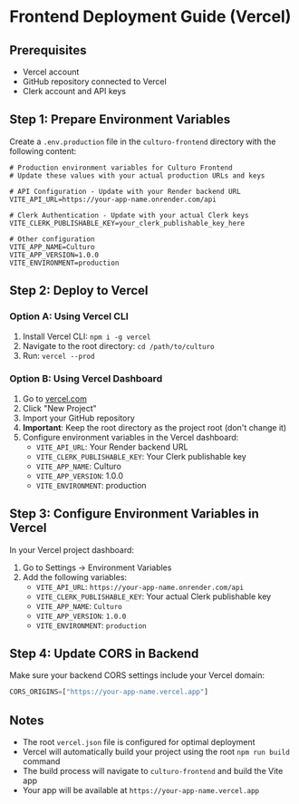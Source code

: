 # Frontend Deployment Guide (Vercel)

## Prerequisites
- Vercel account
- GitHub repository connected to Vercel
- Clerk account and API keys

## Step 1: Prepare Environment Variables

Create a `.env.production` file in the `culturo-frontend` directory with the following content:

```env
# Production environment variables for Culturo Frontend
# Update these values with your actual production URLs and keys

# API Configuration - Update with your Render backend URL
VITE_API_URL=https://your-app-name.onrender.com/api

# Clerk Authentication - Update with your actual Clerk keys
VITE_CLERK_PUBLISHABLE_KEY=your_clerk_publishable_key_here

# Other configuration
VITE_APP_NAME=Culturo
VITE_APP_VERSION=1.0.0
VITE_ENVIRONMENT=production
```

## Step 2: Deploy to Vercel

### Option A: Using Vercel CLI
1. Install Vercel CLI: `npm i -g vercel`
2. Navigate to the root directory: `cd /path/to/culturo`
3. Run: `vercel --prod`

### Option B: Using Vercel Dashboard
1. Go to [vercel.com](https://vercel.com)
2. Click "New Project"
3. Import your GitHub repository
4. **Important**: Keep the root directory as the project root (don't change it)
5. Configure environment variables in the Vercel dashboard:
   - `VITE_API_URL`: Your Render backend URL
   - `VITE_CLERK_PUBLISHABLE_KEY`: Your Clerk publishable key
   - `VITE_APP_NAME`: Culturo
   - `VITE_APP_VERSION`: 1.0.0
   - `VITE_ENVIRONMENT`: production

## Step 3: Configure Environment Variables in Vercel

In your Vercel project dashboard:
1. Go to Settings → Environment Variables
2. Add the following variables:
   - `VITE_API_URL`: `https://your-app-name.onrender.com/api`
   - `VITE_CLERK_PUBLISHABLE_KEY`: Your actual Clerk publishable key
   - `VITE_APP_NAME`: `Culturo`
   - `VITE_APP_VERSION`: `1.0.0`
   - `VITE_ENVIRONMENT`: `production`

## Step 4: Update CORS in Backend

Make sure your backend CORS settings include your Vercel domain:
```python
CORS_ORIGINS=["https://your-app-name.vercel.app"]
```

## Notes
- The root `vercel.json` file is configured for optimal deployment
- Vercel will automatically build your project using the root `npm run build` command
- The build process will navigate to `culturo-frontend` and build the Vite app
- Your app will be available at `https://your-app-name.vercel.app` 